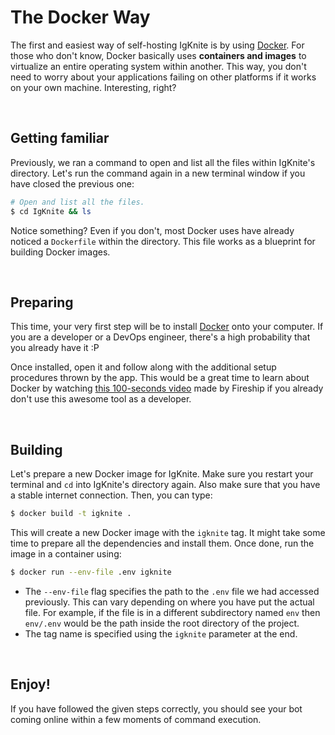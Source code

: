 # The Docker Way

The first and easiest way of self-hosting IgKnite is by using [Docker](https://docker.com/). For those who don't know, Docker basically uses **containers and images** to virtualize an entire operating system within another. This way, you don't need to worry about your applications failing on other platforms if it works on your own machine. Interesting, right?

<br>

## Getting familiar

Previously, we ran a command to open and list all the files within IgKnite's directory. Let's run the command again in a new terminal window if you have closed the previous one:

```bash
# Open and list all the files.
$ cd IgKnite && ls
```

Notice something? Even if you don't, most Docker uses have already noticed a `Dockerfile` within the directory. This file works as a blueprint for building Docker images.

<br>

## Preparing

This time, your very first step will be to install [Docker](https://docker.com/) onto your computer. If you are a developer or a DevOps engineer, there's a high probability that you already have it :P

Once installed, open it and follow along with the additional setup procedures thrown by the app. This would be a great time to learn about Docker by watching [this 100-seconds video](https://www.youtube.com/watch?v=gAkwW2tuIqE&t=338s) made by Fireship if you already don't use this awesome tool as a developer.

<br>

## Building

Let's prepare a new Docker image for IgKnite. Make sure you restart your terminal and `cd` into IgKnite's directory again. Also make sure that you have a stable internet connection. Then, you can type:

```bash
$ docker build -t igknite .
```

This will create a new Docker image with the `igknite` tag. It might take some time to prepare all the dependencies and install them. Once done, run the image in a container using:

```bash
$ docker run --env-file .env igknite
```

- The `--env-file` flag specifies the path to the `.env` file we had accessed previously. This can vary depending on where you have put the actual file. For example, if the file is in a different subdirectory named `env` then `env/.env` would be the path inside the root directory of the project.
- The tag name is specified using the `igknite` parameter at the end.

<br>

## Enjoy!

If you have followed the given steps correctly, you should see your bot coming online within a few moments of command execution.
